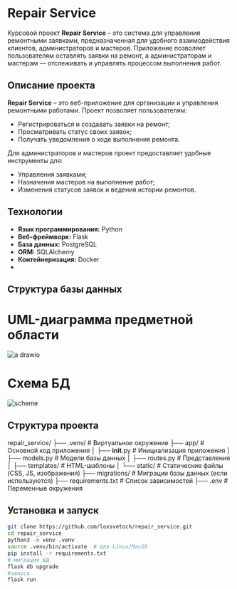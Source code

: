 # Repair Service

Курсовой проект **Repair Service** – это система для управления ремонтными заявками, предназначенная для удобного взаимодействия клиентов, администраторов и мастеров. Приложение позволяет пользователям оставлять заявки на ремонт, а администраторам и мастерам — отслеживать и управлять процессом выполнения работ.

## Описание проекта

**Repair Service** – это веб-приложение для организации и управления ремонтными работами. Проект позволяет пользователям:
- Регистрироваться и создавать заявки на ремонт;
- Просматривать статус своих заявок;
- Получать уведомления о ходе выполнения ремонта.

Для администраторов и мастеров проект предоставляет удобные инструменты для:
- Управления заявками;
- Назначения мастеров на выполнение работ;
- Изменения статусов заявок и ведения истории ремонтов.

## Технологии

- **Язык программирования:** Python  
- **Веб-фреймворк:** Flask
- **База данных:** PostgreSQL
- **ORM:** SQLAlchemy
- **Контейнеризация:** Docker
- 
## Структура базы данных
# UML-диаграмма предметной области
![a drawio](https://github.com/user-attachments/assets/5f141c57-0b1d-411f-8ed2-9861b3104e65)

# Схема БД
![scheme](https://github.com/user-attachments/assets/a433829e-666a-492f-858a-916a7f2bd0b4)

## Структура проекта
  repair_service/
  ├── .venv/                # Виртуальное окружение
  ├── app/                  # Основной код приложения
  │   ├── __init__.py       # Инициализация приложения
  │   ├── models.py         # Модели базы данных
  │   ├── routes.py         # Представления
  │   ├── templates/        # HTML-шаблоны
  │   └── static/           # Статические файлы (CSS, JS, изображения)
  ├── migrations/           # Миграции базы данных (если используются)
  ├── requirements.txt      # Список зависимостей
  ├── .env                  # Переменные окружения

## Установка и запуск

```bash
git clone https://github.com/loxsvetoch/repair_service.git
cd repair_service
python3 -m venv .venv
source .venv/bin/activate  # для Linux/MacOS
pip install -r requirements.txt
# миграция БД
flask db upgrade
#запуск
flask run
```

